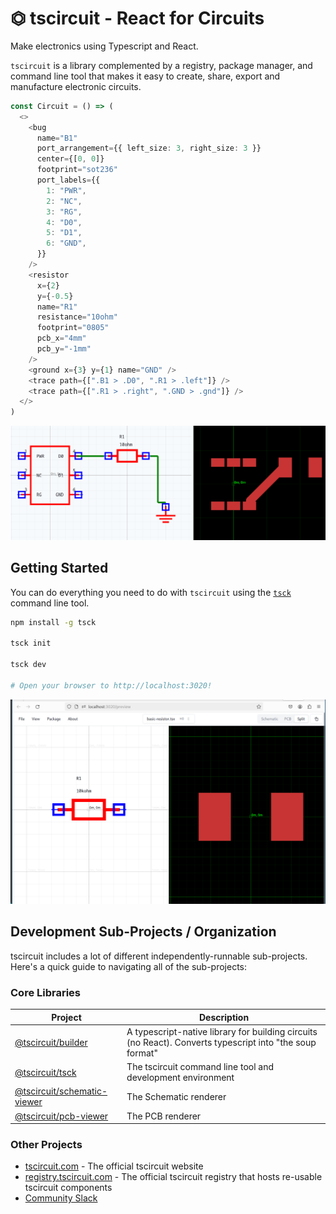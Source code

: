 # ⏣ tscircuit - React for Circuits

Make electronics using Typescript and React.

`tscircuit` is a library complemented by a registry, package manager, and command line tool that makes it easy to create, share, export and manufacture electronic circuits.

```ts
const Circuit = () => (
  <>
    <bug
      name="B1"
      port_arrangement={{ left_size: 3, right_size: 3 }}
      center={[0, 0]}
      footprint="sot236"
      port_labels={{
        1: "PWR",
        2: "NC",
        3: "RG",
        4: "D0",
        5: "D1",
        6: "GND",
      }}
    />
    <resistor
      x={2}
      y={-0.5}
      name="R1"
      resistance="10ohm"
      footprint="0805"
      pcb_x="4mm"
      pcb_y="-1mm"
    />
    <ground x={3} y={1} name="GND" />
    <trace path={[".B1 > .D0", ".R1 > .left"]} />
    <trace path={[".R1 > .right", ".GND > .gnd"]} />
  </>
)
```

![Example Circuit Rendering](./docs/example_render.png)

## Getting Started

You can do everything you need to do with `tscircuit` using the [`tsck`](https://github.com/tscircuit/tsck) command line tool.

```bash
npm install -g tsck

tsck init

tsck dev

# Open your browser to http://localhost:3020!
```

![tsck Server Preview](./docs/example_preview.png)

## Development Sub-Projects / Organization

tscircuit includes a lot of different independently-runnable sub-projects. Here's
a quick guide to navigating all of the sub-projects:

### Core Libraries

| Project                                                                      | Description                                                                                              |
| ---------------------------------------------------------------------------- | -------------------------------------------------------------------------------------------------------- |
| [@tscircuit/builder](https://github.com/tscircuit/builder)                   | A typescript-native library for building circuits (no React). Converts typescript into "the soup format" |
| [@tscircuit/tsck](https://github.com/tscircuit/tsck)                         | The tscircuit command line tool and development environment                                              |
| [@tscircuit/schematic-viewer](https://github.com/tscircuit/schematic-viewer) | The Schematic renderer                                                                                   |
| [@tscircuit/pcb-viewer](https://github.com/tscircuit/pcb-viewer)             | The PCB renderer                                                                                         |

### Other Projects

- [tscircuit.com](https://tscircuit.com) - The official tscircuit website
- [registry.tscircuit.com](https://registry.tscircuit.com) - The official tscircuit registry that hosts re-usable tscircuit components
- [Community Slack](https://tscircuit.com/slack)

